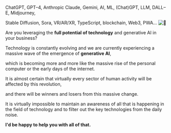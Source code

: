ChatGPT, GPT–4, Anthropic Claude, Gemini, AI, ML, (Chat)GPT, LLM, DALL–E, Midjourney,<br>

 Stable Diffusion, Sora, VR/AR/XR, TypeScript, blockchain, Web3, PWA… ![🤯](<https://www.pavolhejny.com/_next/static/media/1F92F.4be977be.svg>)

Are you leveraging the **full potential of technology** and generative AI in your business?

Technology is constantly evolving and we are currently experiencing a massive wave of the emergence of **generative AI**,<br>

 which is becoming more and more like the massive rise of the personal computer or the early days of the internet.

It is almost certain that virtually every sector of human activity will be affected by this revolution,<br>

 and there will be winners and losers from this massive change.

It is virtually impossible to maintain an awareness of all that is happening in the field of technology and to filter out the key technologies from the daily noise.<br>

**I'd be happy to help you with all of that.**

